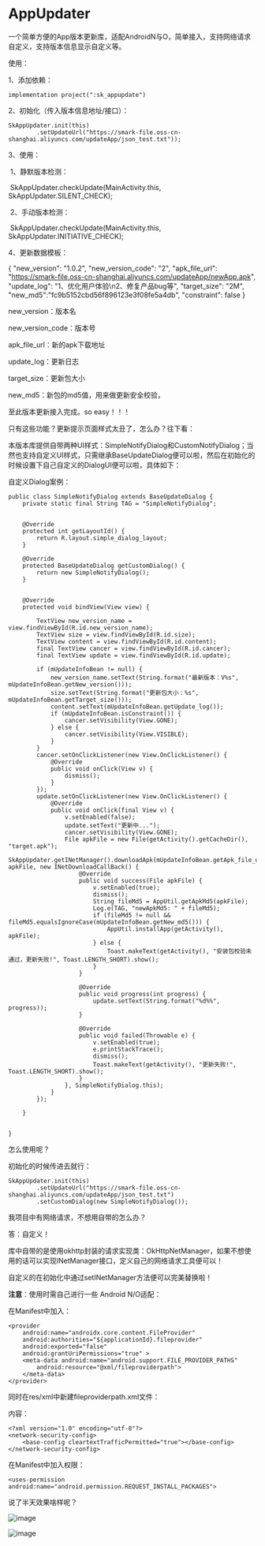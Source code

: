 # AppUpdater

一个简单方便的App版本更新库，适配AndroidN与O，简单接入，支持网络请求自定义，支持版本信息显示自定义等。

使用：

1、添加依赖：

```
implementation project(":sk_appupdate")
```

2、初始化（传入版本信息地址/接口）：

```
SkAppUpdater.init(this)
        .setUpdateUrl("https://smark-file.oss-cn-shanghai.aliyuncs.com/updateApp/json_test.txt"));
```

3、使用：

​	1、静默版本检测：

​	SkAppUpdater.checkUpdate(MainActivity.this, SkAppUpdater.SILENT_CHECK);

​	2、手动版本检测：

​	SkAppUpdater.checkUpdate(MainActivity.this, SkAppUpdater.INITIATIVE_CHECK);

4、更新数据模板：

{
  "new_version": "1.0.2",
  "new_version_code": "2",
  "apk_file_url": "https://smark-file.oss-cn-shanghai.aliyuncs.com/updateApp/newApp.apk",
  "update_log": "1、优化用户体验\n2、修复产品bug等",
  "target_size": "2M",
  "new_md5":"fc9b5152cbd56f896123e3f08fe5a4db",
  "constraint": false
}

new_version：版本名

new_version_code：版本号

apk_file_url：新的apk下载地址

update_log：更新日志

target_size：更新包大小

new_md5：新包的md5值，用来做更新安全校验，





至此版本更新接入完成。so easy！！！



只有这些功能？更新提示页面样式太丑了，怎么办？往下看：

本版本库提供自带两种UI样式：SimpleNotifyDialog和CustomNotifyDialog；当然也支持自定义UI样式，只需继承BaseUpdateDialog便可以啦，然后在初始化的时候设置下自己自定义的DialogUI便可以啦，具体如下：

自定义Dialog案例：

```
public class SimpleNotifyDialog extends BaseUpdateDialog {
    private static final String TAG = "SimpleNotifyDialog";


    @Override
    protected int getLayoutId() {
        return R.layout.simple_dialog_layout;
    }

    @Override
    protected BaseUpdateDialog getCustomDialog() {
        return new SimpleNotifyDialog();
    }


    @Override
    protected void bindView(View view) {

        TextView new_version_name = view.findViewById(R.id.new_version_name);
        TextView size = view.findViewById(R.id.size);
        TextView content = view.findViewById(R.id.content);
        final TextView cancer = view.findViewById(R.id.cancer);
        final TextView update = view.findViewById(R.id.update);

        if (mUpdateInfoBean != null) {
            new_version_name.setText(String.format("最新版本：V%s", mUpdateInfoBean.getNew_version()));
            size.setText(String.format("更新包大小：%s", mUpdateInfoBean.getTarget_size()));
            content.setText(mUpdateInfoBean.getUpdate_log());
            if (mUpdateInfoBean.isConstraint()) {
                cancer.setVisibility(View.GONE);
            } else {
                cancer.setVisibility(View.VISIBLE);
            }
        }
        cancer.setOnClickListener(new View.OnClickListener() {
            @Override
            public void onClick(View v) {
                dismiss();
            }
        });
        update.setOnClickListener(new View.OnClickListener() {
            @Override
            public void onClick(final View v) {
                v.setEnabled(false);
                update.setText("更新中...");
                cancer.setVisibility(View.GONE);
                File apkFile = new File(getActivity().getCacheDir(), "target.apk");
                SkAppUpdater.getINetManager().downloadApk(mUpdateInfoBean.getApk_file_url(), apkFile, new INetDownloadCallBack() {
                    @Override
                    public void success(File apkFile) {
                        v.setEnabled(true);
                        dismiss();
                        String fileMd5 = AppUtil.getApkMd5(apkFile);
                        Log.e(TAG, "newApkMd5: " + fileMd5);
                        if (fileMd5 != null && fileMd5.equalsIgnoreCase(mUpdateInfoBean.getNew_md5())) {
                            AppUtil.installApp(getActivity(), apkFile);
                        } else {
                            Toast.makeText(getActivity(), "安装包校验未通过，更新失败!", Toast.LENGTH_SHORT).show();
                        }
                    }

                    @Override
                    public void progress(int progress) {
                        update.setText(String.format("%d%%", progress));
                    }

                    @Override
                    public void failed(Throwable e) {
                        v.setEnabled(true);
                        e.printStackTrace();
                        dismiss();
                        Toast.makeText(getActivity(), "更新失败!", Toast.LENGTH_SHORT).show();
                    }
                }, SimpleNotifyDialog.this);
            }
        });

    }


}
```

怎么使用呢？

初始化的时候传进去就行：

```
SkAppUpdater.init(this)
        .setUpdateUrl("https://smark-file.oss-cn-shanghai.aliyuncs.com/updateApp/json_test.txt")
        .setCustomDialog(new SimpleNotifyDialog());
```



我项目中有网络请求，不想用自带的怎么办？

答：自定义！

库中自带的是使用okhttp封装的请求实现类：OkHttpNetManager，如果不想使用的话可以实现INetManager接口，定义自己的网络请求工具便可以！

自定义的在初始化中通过setINetManager方法便可以完美替换啦！



**注意**：使用时需自己进行一些  Android N/O适配：

在Manifest中加入：

```
<provider
    android:name="androidx.core.content.FileProvider"
    android:authorities="${applicationId}.fileprovider"
    android:exported="false"
    android:grantUriPermissions="true" >
    <meta-data android:name="android.support.FILE_PROVIDER_PATHS"
        android:resource="@xml/fileproviderpath">
    </meta-data>
</provider>
```

同时在res/xml中新建fileproviderpath.xml文件：

内容：

```
<?xml version="1.0" encoding="utf-8"?>
<network-security-config>
    <base-config cleartextTrafficPermitted="true"></base-config>
</network-security-config>
```

在Manifest中加入权限：

```
<uses-permission android:name="android.permission.REQUEST_INSTALL_PACKAGES">
```

说了半天效果啥样呢？

![image](./y1.png)

![image](./y2.png)